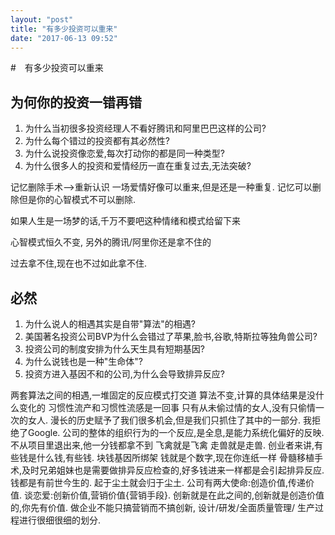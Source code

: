 ```yaml
---
layout: "post"
title: "有多少投资可以重来"
date: "2017-06-13 09:52"
---
```


#　有多少投资可以重来
## 为何你的投资一错再错
1. 为什么当初很多投资经理人不看好腾讯和阿里巴巴这样的公司?
2. 为什么每个错过的投资都有其必然性?
3. 为什么说投资像恋爱,每次打动你的都是同一种类型?
4. 为什么很多人的投资和爱情经历一直在重复过去,无法突破?

记忆删除手术-->重新认识
一场爱情好像可以重来,但是还是一种重复.
记忆可以删除但是你的心智模式不可以删除.

如果人生是一场梦的话,千万不要吧这种情绪和模式给留下来

心智模式恒久不变,
另外的腾讯/阿里你还是拿不住的

过去拿不住,现在也不过如此拿不住.


## 必然
1. 为什么说人的相遇其实是自带"算法"的相遇?
2. 美国著名投资公司BVP为什么会错过了苹果,脸书,谷歌,特斯拉等独角兽公司?
3. 投资公司的制度安排为什么天生具有短期基因?
4. 为什么说钱也是一种"生命体"?
5. 投资方进入基因不和的公司,为什么会导致排异反应?

两套算法之间的相遇,一堆固定的反应模式打交道
算法不变,计算的具体结果是没什么变化的
习惯性流产和习惯性流感是一回事
只有从未偷过情的女人,没有只偷情一次的女人.
漫长的历史赋予了我们很多机会,但是我们只抓住了其中的一部分.
我拒绝了Google.
公司的整体的组织行为的一个反应,是全息,是能力系统化偏好的反映.
不从项目里退出来,他一分钱都拿不到
飞禽就是飞禽
走兽就是走兽.
创业者来讲,有些钱是什么钱,有些钱.
块钱基因所绑架
钱就是个数字,现在你连纸一样
骨髓移植手术,及时兄弟姐妹也是需要做排异反应检查的,好多钱进来一样都是会引起排异反应.
钱都是有前世今生的.
起于尘土就会归于尘土.
公司有两大使命:创造价值,传递价值.
谈恋爱:创新价值,营销价值{营销手段}.
创新就是在此之间的,创新就是创造价值的,你先有价值.
做企业不能只搞营销而不搞创新,
设计/研发/全面质量管理/
生产过程进行很细很细的划分.

[][c95a11a6]

  [c95a11a6]: https://www.bvp.com/ "bvp"
